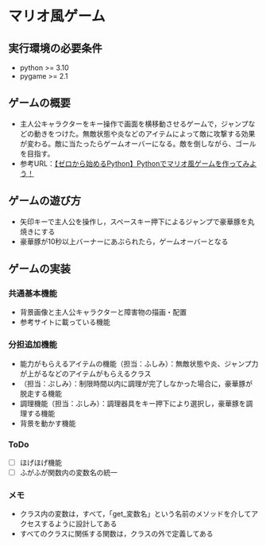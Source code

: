 # マリオ風ゲーム

## 実行環境の必要条件
* python >= 3.10
* pygame >= 2.1

## ゲームの概要
* 主人公キャラクターをキー操作で画面を横移動させるゲームで，ジャンプなどの動きをつけた。無敵状態や炎などのアイテムによって敵に攻撃する効果が変わる。敵に当たったらゲームオーバーになる。敵を倒しながら、ゴールを目指す。
* 参考URL：[【ゼロから始めるPython】Pythonでマリオ風ゲームを作ってみよう！](https://stait.jp/python-mario/)

## ゲームの遊び方
* 矢印キーで主人公を操作し，スペースキー押下によるジャンプで豪華豚を丸焼きにする
* 豪華豚が10秒以上バーナーにあぶられたら，ゲームオーバーとなる

## ゲームの実装
### 共通基本機能
* 背景画像と主人公キャラクターと障害物の描画・配置
* 参考サイトに載っている機能

### 分担追加機能
* 能力がもらえるアイテムの機能（担当：ふしみ）：無敵状態や炎、ジャンプ力が上がるなどのアイテムがもらえるクラス
* （担当：ぷしみ）：制限時間以内に調理が完了しなかった場合に，豪華豚が脱走する機能
* 調理機能（担当：ぶしみ）：調理器具をキー押下により選択し，豪華豚を調理する機能
* 背景を動かす機能

### ToDo
- [ ] ほげほげ機能
- [ ] ふがふが関数内の変数名の統一

### メモ
* クラス内の変数は，すべて，「get_変数名」という名前のメソッドを介してアクセスするように設計してある
* すべてのクラスに関係する関数は，クラスの外で定義してある



